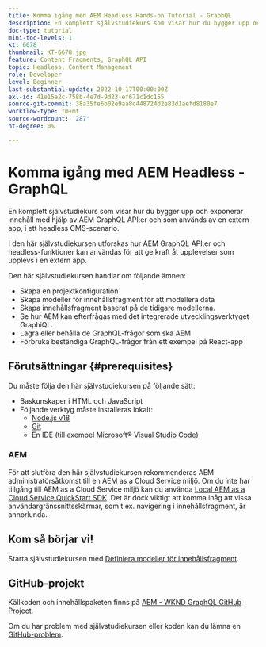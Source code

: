 ```yaml
---
title: Komma igång med AEM Headless Hands-on Tutorial - GraphQL
description: En komplett självstudiekurs som visar hur du bygger upp och visar innehåll med hjälp av AEM GraphQL API:er.
doc-type: tutorial
mini-toc-levels: 1
kt: 6678
thumbnail: KT-6678.jpg
feature: Content Fragments, GraphQL API
topic: Headless, Content Management
role: Developer
level: Beginner
last-substantial-update: 2022-10-17T00:00:00Z
exl-id: 41e15a2c-758b-4e7d-9d23-ef671c1dc155
source-git-commit: 38a35fe6b02e9aa8c448724d2e83d1aefd8180e7
workflow-type: tm+mt
source-wordcount: '287'
ht-degree: 0%

---
```


# Komma igång med AEM Headless - GraphQL

En komplett självstudiekurs som visar hur du bygger upp och exponerar innehåll med hjälp av AEM GraphQL API:er och som används av en extern app, i ett headless CMS-scenario.

I den här självstudiekursen utforskas hur AEM GraphQL API:er och headless-funktioner kan användas för att ge kraft åt upplevelser som upplevs i en extern app.

Den här självstudiekursen handlar om följande ämnen:

* Skapa en projektkonfiguration
* Skapa modeller för innehållsfragment för att modellera data
* Skapa innehållsfragment baserat på de tidigare modellerna.
* Se hur AEM kan efterfrågas med det integrerade utvecklingsverktyget GraphiQL.
* Lagra eller behålla de GraphQL-frågor som ska AEM
* Förbruka beständiga GraphQL-frågor från ett exempel på React-app

## Förutsättningar {#prerequisites}

Du måste följa den här självstudiekursen på följande sätt:

* Baskunskaper i HTML och JavaScript
* Följande verktyg måste installeras lokalt:
   * [Node.js v18](https://nodejs.org/)
   * [Git](https://git-scm.com/)
   * En IDE (till exempel [Microsoft® Visual Studio Code](https://code.visualstudio.com/))

### AEM

För att slutföra den här självstudiekursen rekommenderas AEM administratörsåtkomst till en AEM as a Cloud Service miljö. Om du inte har tillgång till AEM as a Cloud Service miljö kan du använda [Local AEM as a Cloud Service QuickStart SDK](/help/cloud-service/local-development-environment/aem-runtime.md). Det är dock viktigt att komma ihåg att vissa användargränssnittsskärmar, som t.ex. navigering i innehållsfragment, är annorlunda.

## Kom så börjar vi!

Starta självstudiekursen med [Definiera modeller för innehållsfragment](content-fragment-models.md).

## GitHub-projekt

Källkoden och innehållspaketen finns på [AEM - WKND GraphQL GitHub Project](https://github.com/adobe/aem-guides-wknd-graphql).

Om du har problem med självstudiekursen eller koden kan du lämna en [GitHub-problem](https://github.com/adobe/aem-guides-wknd-graphql/issues).
